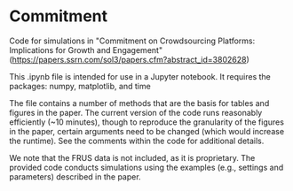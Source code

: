 # Commitment
Code for simulations in "Commitment on Crowdsourcing Platforms: Implications for Growth and Engagement" (https://papers.ssrn.com/sol3/papers.cfm?abstract_id=3802628)

This .ipynb file is intended for use in a Jupyter notebook. It requires the packages: numpy, matplotlib, and time

The file contains a number of methods that are the basis for tables and figures in the paper. The current version of the code runs reasonably efficiently (~10 minutes), though to reproduce the granularity of the figures in the paper, certain arguments need to be changed (which would increase the runtime). See the comments within the code for additional details.

We note that the FRUS data is not included, as it is proprietary. The provided code conducts simulations using the examples (e.g., settings and parameters) described in the paper.

